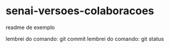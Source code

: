# senai-versoes-colaboracoes 

readme de exemplo


lembrei do comando: git commit
lembrei do comando: git status


